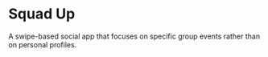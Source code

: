 <h1>Squad Up</h1>

A swipe-based social app that focuses on specific group events rather than on personal profiles.
